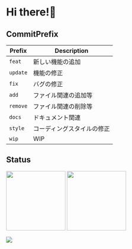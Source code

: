 # Hi there!👋

## CommitPrefix

| Prefix   | Description                |
| -------- | -------------------------- |
| `feat`   | 新しい機能の追加           |
| `update` | 機能の修正                 |
| `fix`    | バグの修正                 |
| `add`    | ファイル関連の追加等       |
| `remove` | ファイル関連の削除等       |
| `docs`   | ドキュメント関連           |
| `style`  | コーディングスタイルの修正 |
| `wip`    | WIP                        |

## Status

<img height="160px" src="https://github-readme-status-clone-o843.vercel.app/api?username=suzuuuuu09&show_icons=true&count_private=true&theme=github_dark&include_all_commits=true"/> <img height="160px" src="https://github-readme-status-clone-o843.vercel.app/api/top-langs/?username=suzuuuuu09&theme=github_dark&count_private=true&layout=compact"/>

<img src="https://lastfm-recently-played.vercel.app/api?user=suzuuuuu09"/>

